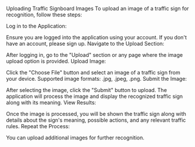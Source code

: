 Uploading Traffic Signboard Images
To upload an image of a traffic sign for recognition, follow these steps:

Log in to the Application:

Ensure you are logged into the application using your account. If you don't have an account, please sign up.
Navigate to the Upload Section:

After logging in, go to the "Upload" section or any page where the image upload option is provided.
Upload Image:

Click the "Choose File" button and select an image of a traffic sign from your device.
Supported image formats: .jpg, .jpeg, .png.
Submit the Image:

After selecting the image, click the "Submit" button to upload.
The application will process the image and display the recognized traffic sign along with its meaning.
View Results:

Once the image is processed, you will be shown the traffic sign along with details about the sign's meaning, possible actions, and any relevant traffic rules.
Repeat the Process:

You can upload additional images for further recognition.
